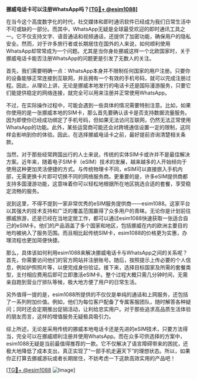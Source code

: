 **挪威电话卡可以注册WhatsApp吗？[[TG💪+ @esim1088](https://t.me/s/esim1088)]**

在当今这个高度数字化的时代，社交媒体和即时通讯软件已经成为我们日常生活中不可或缺的一部分。而其中，WhatsApp无疑是全球最受欢迎的即时通讯工具之一。它不仅支持文字、语音通话和视频通话，还提供了加密功能，确保用户的隐私安全。然而，对于许多旅行者或长期居住在国外的人来说，如何顺利使用WhatsApp却常常成为一个问题。尤其是当你身处挪威这样一个北欧国家时，关于挪威电话卡能否注册WhatsApp的问题更是引发了无数人的关注。

首先，我们需要明确一点：WhatsApp本身并不限制任何国家的用户注册。只要你的设备能够正常连接到互联网，并且拥有一个有效的手机号码，就可以完成注册过程。因此，从理论上讲，无论是挪威本地发行的电话卡还是国际漫游服务，只要它们能提供稳定的网络连接，就完全可以用来注册并正常使用WhatsApp。

不过，在实际操作过程中，可能会遇到一些具体的情况需要特别注意。比如，如果你使用的是一张挪威本地的SIM卡，那么首先要确认该卡是否支持数据流量服务。因为即使你已经成功绑定了手机号码，但如果无法访问互联网，仍然无法正常使用WhatsApp的功能。此外，某些运营商可能还会对跨境通信设置一定的限制，这同样会影响到你的体验。因此，在选择挪威电话卡之前，最好提前咨询清楚相关条款。

当然，对于那些经常跨国出行的人士来说，传统的实体SIM卡或许并不是最佳解决方案。近年来，随着电子SIM卡（eSIM）技术的发展，越来越多的人开始倾向于使用这种更加灵活便捷的方式。与传统物理卡不同，eSIM可以直接嵌入手机内部，无需更换卡片即可切换不同的网络服务商。更重要的是，许多eSIM提供商都支持多国漫游功能，这意味着你可以轻松地根据所在地区挑选合适的套餐，享受稳定流畅的服务。

说到这里，不得不提到一家非常优秀的eSIM服务提供商——esim1088。这家平台以其强大的技术支持和广泛的覆盖范围赢得了众多用户的青睐。无论你是计划前往挪威旅游，还是已经在当地定居工作，都可以通过esim1088快速获取一张适合自己的eSIM卡。他们的产品涵盖了多个国家和地区，包括挪威在内的欧洲主要目的地均被纳入了服务范围。而且相比起传统SIM卡，esim1088的价格更为实惠，办理流程也更加简便快捷。

那么，具体该如何利用esim1088来解决挪威电话卡与WhatsApp之间的关系呢？首先，你需要访问他们的官方网站并注册账号。随后，按照提示上传必要的个人信息，例如护照照片等，以便完成身份验证。接下来，选择目标国家及所需的套餐类型，支付相应费用后即可立即激活eSIM卡。整个过程大概只需几分钟时间，无需亲自跑到营业厅排队等候，极大地方便了用户的日常生活。

另外值得一提的是，esim1088所提供的不仅仅是单纯的通话和上网服务，还包括了一系列附加价值。例如，他们为每位客户配备了专属客服团队，随时解答各种疑问；同时还会定期推出促销活动，让利给忠实用户。对于那些追求高品质生活体验的朋友而言，这样的增值服务无疑极具吸引力。

综上所述，无论是采用传统的挪威本地电话卡还是先进的eSIM技术，只要方法得当，完全可以在挪威顺利注册并使用WhatsApp。而在众多可供选择的方案中，esim1088无疑是当前最值得推荐的一款。它不仅解决了语言障碍带来的困扰，还极大地降低了成本支出，真正实现了“一部手机走遍天下”的理想状态。所以，如果你正打算去挪威游玩或者长期居住，不妨考虑一下这款高效实用的产品吧！

[[TG💪+ @esim1088](https://t.me/s/esim1088) ![Image](https://i.postimg.cc/4NQfJmqS/Snipaste-2025-05-13-00-14-12.png)]